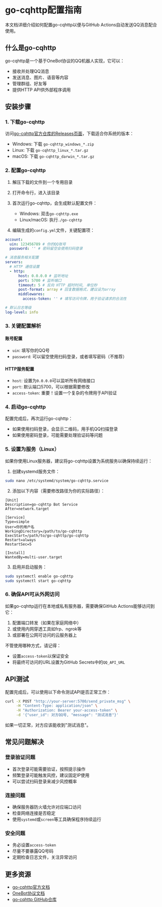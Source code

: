# go-cqhttp配置指南

本文档详细介绍如何配置go-cqhttp以便与GitHub Actions自动发送QQ消息配合使用。

## 什么是go-cqhttp

go-cqhttp是一个基于OneBot协议的QQ机器人实现，它可以：
- 接收并处理QQ消息
- 发送消息、图片、语音等内容
- 管理群组、好友等
- 提供HTTP API供外部程序调用

## 安装步骤

### 1. 下载go-cqhttp

访问[go-cqhttp官方仓库的Releases页面](https://github.com/Mrs4s/go-cqhttp/releases)，下载适合你系统的版本：
- Windows: 下载 `go-cqhttp_windows_*.zip`
- Linux: 下载 `go-cqhttp_linux_*.tar.gz`
- macOS: 下载 `go-cqhttp_darwin_*.tar.gz`

### 2. 配置go-cqhttp

1. 解压下载的文件到一个专用目录
2. 打开命令行，进入该目录
3. 首次运行go-cqhttp，会生成默认配置文件：
   - Windows: 双击`go-cqhttp.exe`
   - Linux/macOS: 执行`./go-cqhttp`

4. 编辑生成的`config.yml`文件，关键配置项：

```yaml
account:
  uin: 123456789 # 你的QQ账号
  password: '' # 密码留空会使用扫码登录

# 消息服务相关配置
servers:
  # HTTP 通信设置
  - http:
      host: 0.0.0.0 # 监听地址
      port: 5700 # 监听端口
      timeout: 5 # 反向 HTTP 超时时间, 单位秒
      post-format: array # 回复数据格式，建议设为array
      middlewares:
        access-token: '' # 填写访问令牌，用于验证请求的合法性

# 默认日志等级
log-level: info
```

### 3. 关键配置解析

#### 账号配置
- `uin`: 填写你的QQ号
- `password`: 可以留空使用扫码登录，或者填写密码（不推荐）

#### HTTP服务配置
- `host`: 设置为`0.0.0.0`可以监听所有网络接口
- `port`: 默认端口5700，可以根据需要修改
- `access-token`: 重要！设置一个复杂的令牌用于API验证

### 4. 启动go-cqhttp

配置完成后，再次运行go-cqhttp：
- 如果使用扫码登录，会显示二维码，用手机QQ扫描登录
- 如果使用密码登录，可能需要处理验证码等问题

### 5. 设置为服务（Linux）

如果你使用Linux服务器，建议将go-cqhttp设置为系统服务以确保持续运行：

1. 创建systemd服务文件：

```bash
sudo nano /etc/systemd/system/go-cqhttp.service
```

2. 添加以下内容（需要修改路径为你的实际路径）：

```
[Unit]
Description=go-cqhttp Bot Service
After=network.target

[Service]
Type=simple
User=你的用户名
WorkingDirectory=/path/to/go-cqhttp
ExecStart=/path/to/go-cqhttp/go-cqhttp
Restart=always
RestartSec=5

[Install]
WantedBy=multi-user.target
```

3. 启用并启动服务：

```bash
sudo systemctl enable go-cqhttp
sudo systemctl start go-cqhttp
```

### 6. 确保API可从外网访问

如果go-cqhttp运行在本地或私有服务器，需要确保GitHub Actions能够访问到它：

1. 配置端口转发（如果在家庭网络中）
2. 或使用内网穿透工具如frp、ngrok等
3. 或部署在公网可访问的云服务器上

不管使用哪种方式，请记得：
- 设置`access-token`以保证安全
- 将最终可访问的URL设置为GitHub Secrets中的`QQ_API_URL`

## API测试

配置完成后，可以使用以下命令测试API是否正常工作：

```bash
curl -X POST "http://your-server:5700/send_private_msg" \
     -H "Content-Type: application/json" \
     -H "Authorization: Bearer your-access-token" \
     -d '{"user_id": 对方QQ号, "message": "测试消息"}'
```

如果一切正常，对方应该能收到"测试消息"。

## 常见问题解决

### 登录验证问题
- 首次登录可能需要验证，按照提示操作
- 频繁登录可能触发风控，建议固定IP使用
- 可以尝试扫码登录来减少风控概率

### 连接问题
- 确保服务器防火墙允许对应端口访问
- 检查网络连接是否稳定
- 使用`systemd`或`screen`等工具确保程序持续运行

### 安全问题
- 务必设置`access-token`
- 尽量不要暴露QQ号码
- 定期检查日志文件，关注异常访问

## 更多资源

- [go-cqhttp官方文档](https://docs.go-cqhttp.org/)
- [OneBot协议文档](https://github.com/howmanybots/onebot/blob/master/README.md)
- [go-cqhttp GitHub仓库](https://github.com/Mrs4s/go-cqhttp) 